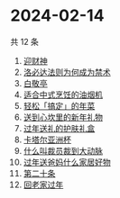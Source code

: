 # 2024-02-14

共 12 条

<!-- BEGIN -->
<!-- 最后更新时间 Wed Feb 14 2024 11:10:22 GMT+0800 (China Standard Time) -->

1. [迎财神](https://www.zhihu.com/search?q=迎财神)
1. [洛必达法则为何成为禁术](https://www.zhihu.com/search?q=洛必达法则为何成为禁术)
1. [白敬亭](https://www.zhihu.com/search?q=白敬亭)
1. [适合中式烹饪的油烟机](https://www.zhihu.com/search?q=适合中式烹饪的油烟机)
1. [轻松「搞定」的年菜](https://www.zhihu.com/search?q=轻松「搞定」的年菜)
1. [送到心坎里的新年礼物](https://www.zhihu.com/search?q=送到心坎里的新年礼物)
1. [过年送礼的护肤礼盒](https://www.zhihu.com/search?q=过年送礼的护肤礼盒)
1. [卡塔尔亚洲杯](https://www.zhihu.com/search?q=卡塔尔亚洲杯)
1. [什么叫裁员裁到大动脉](https://www.zhihu.com/search?q=什么叫裁员裁到大动脉)
1. [过年送爸妈什么家居好物](https://www.zhihu.com/search?q=过年送爸妈什么家居好物)
1. [第二十条](https://www.zhihu.com/search?q=第二十条)
1. [回老家过年](https://www.zhihu.com/search?q=回老家过年)

<!-- END -->
